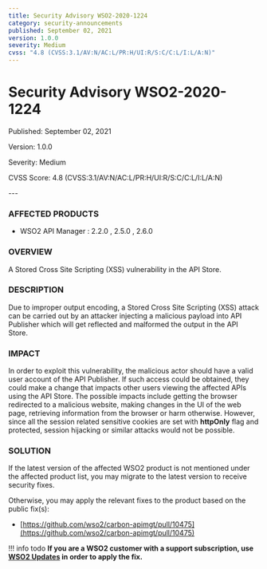 ```yaml
---
title: Security Advisory WSO2-2020-1224
category: security-announcements
published: September 02, 2021
version: 1.0.0
severity: Medium
cvss: "4.8 (CVSS:3.1/AV:N/AC:L/PR:H/UI:R/S:C/C:L/I:L/A:N)"
---
```


# Security Advisory WSO2-2020-1224

<p class="doc-info">Published: September 02, 2021</p>
<p class="doc-info">Version: 1.0.0</p>
<p class="doc-info">Severity: Medium</p>
<p class="doc-info">CVSS Score: 4.8 (CVSS:3.1/AV:N/AC:L/PR:H/UI:R/S:C/C:L/I:L/A:N)</p>
---

### AFFECTED PRODUCTS
* WSO2 API Manager : 2.2.0 , 2.5.0 , 2.6.0


### OVERVIEW
A Stored Cross Site Scripting (XSS) vulnerability in the API Store.


### DESCRIPTION
Due to improper output encoding, a Stored Cross Site Scripting (XSS) attack can be carried out by an attacker injecting a malicious payload into API Publisher which will get reflected and malformed the output in the API Store.


### IMPACT
In order to exploit this vulnerability, the malicious actor should have a valid user account of the API Publisher. If such access could be obtained, they could make a change that impacts other users viewing the affected APIs using the API Store. The possible impacts include getting the browser redirected to a malicious website, making changes in the UI of the web page, retrieving information from the browser or harm otherwise. However, since all the session related sensitive cookies are set with **httpOnly** flag and protected, session hijacking or similar attacks would not be possible.


### SOLUTION
If the latest version of the affected WSO2 product is not mentioned under the affected product list, you may migrate to the latest version to receive security fixes.

Otherwise, you may apply the relevant fixes to the product based on the public fix(s):

* [https://github.com/wso2/carbon-apimgt/pull/10475](https://github.com/wso2/carbon-apimgt/pull/10475)


!!! info todo
    **If you are a WSO2 customer with a support subscription, use [WSO2 Updates](https://wso2.com/updates/) in order to apply the fix.**
